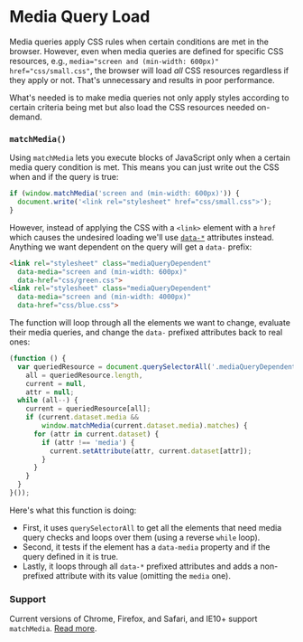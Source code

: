# Media Query Load

Media queries apply CSS rules when certain conditions are met in the browser. However, even when media queries are defined for specific CSS resources, e.g., `media="screen and (min-width: 600px)" href="css/small.css"`, the browser will load _all_ CSS resources regardless if they apply or not. That's unnecessary and results in poor performance.

What's needed is to make media queries not only apply styles according to certain criteria being met but also load the CSS resources needed on-demand.

### `matchMedia()`

Using `matchMedia` lets you execute blocks of JavaScript only when a certain media query condition is met. This means you can just write out the CSS when and if the query is true:

```javascript
if (window.matchMedia('screen and (min-width: 600px)')) {
  document.write('<link rel="stylesheet" href="css/small.css">');
}
```

However, instead of applying the CSS with a `<link>` element with a `href` which causes the undesired loading we'll use [`data-*`](https://developer.mozilla.org/en-US/docs/Web/HTML/Global_attributes/data-*) attributes instead. Anything we want dependent on the query will get a `data-` prefix:

```html
<link rel="stylesheet" class="mediaQueryDependent" 
  data-media="screen and (min-width: 600px)" 
  data-href="css/green.css">
<link rel="stylesheet" class="mediaQueryDependent" 
  data-media="screen and (min-width: 4000px)" 
  data-href="css/blue.css">
```

The function will loop through all the elements we want to change, evaluate their media queries, and change the `data-` prefixed attributes back to real ones:

```javascript
(function () {
  var queriedResource = document.querySelectorAll('.mediaQueryDependent'),
    all = queriedResource.length,
    current = null,
    attr = null;
  while (all--) {
    current = queriedResource[all];
    if (current.dataset.media &&
        window.matchMedia(current.dataset.media).matches) {
      for (attr in current.dataset) {
        if (attr !== 'media') {
          current.setAttribute(attr, current.dataset[attr]);
        }
      }
    }
  }
}());
```

Here's what this function is doing:

* First, it uses `querySelectorAll` to get all the elements that need media query checks and loops over them (using a reverse `while` loop).
* Second, it tests if the element has a `data-media` property and if the query defined in it is true.
* Lastly, it loops through all `data-*` prefixed attributes and adds a non-prefixed attribute with its value (omitting the `media` one).


### Support

Current versions of Chrome, Firefox, and Safari, and IE10+ support `matchMedia`. [Read more](http://caniuse.com/#search=matchmed).
